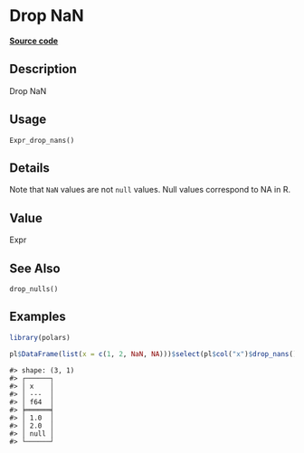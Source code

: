 

# Drop NaN

[**Source code**](https://github.com/pola-rs/r-polars/tree/8387e0a88c6889e6449b053999aada405c241066/R/after-wrappers.R#L20)

## Description

Drop NaN

## Usage

<pre><code class='language-R'>Expr_drop_nans()
</code></pre>

## Details

Note that <code>NaN</code> values are not <code>null</code> values. Null
values correspond to NA in R.

## Value

Expr

## See Also

<code>drop_nulls()</code>

## Examples

``` r
library(polars)

pl$DataFrame(list(x = c(1, 2, NaN, NA)))$select(pl$col("x")$drop_nans())
```

    #> shape: (3, 1)
    #> ┌──────┐
    #> │ x    │
    #> │ ---  │
    #> │ f64  │
    #> ╞══════╡
    #> │ 1.0  │
    #> │ 2.0  │
    #> │ null │
    #> └──────┘
